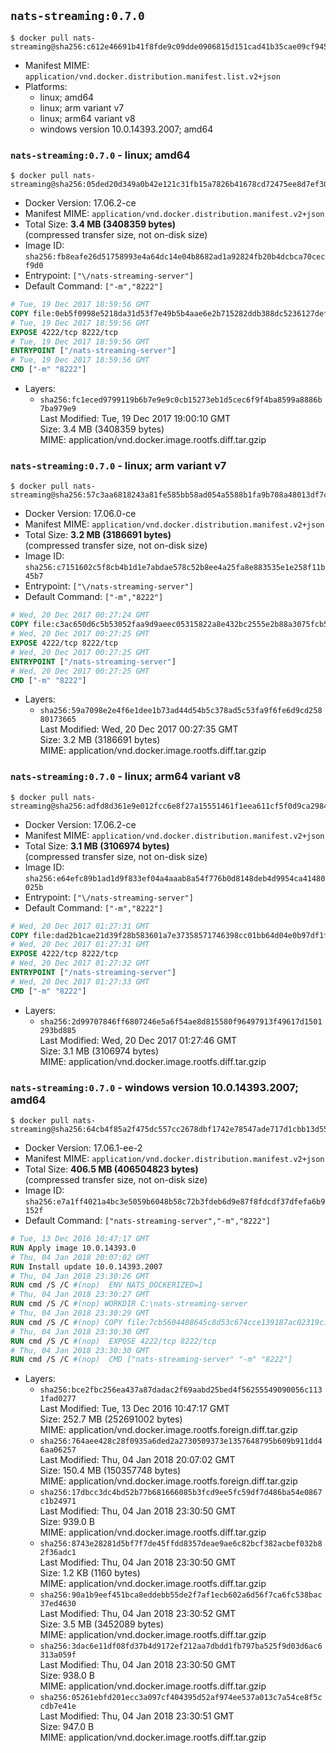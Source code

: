 ## `nats-streaming:0.7.0`

```console
$ docker pull nats-streaming@sha256:c612e46691b41f8fde9c09dde0906815d151cad41b35cae09cf9455083a336fb
```

-	Manifest MIME: `application/vnd.docker.distribution.manifest.list.v2+json`
-	Platforms:
	-	linux; amd64
	-	linux; arm variant v7
	-	linux; arm64 variant v8
	-	windows version 10.0.14393.2007; amd64

### `nats-streaming:0.7.0` - linux; amd64

```console
$ docker pull nats-streaming@sha256:05ded20d349a0b42e121c31fb15a7826b41678cd72475ee8d7ef30e90dcdc282
```

-	Docker Version: 17.06.2-ce
-	Manifest MIME: `application/vnd.docker.distribution.manifest.v2+json`
-	Total Size: **3.4 MB (3408359 bytes)**  
	(compressed transfer size, not on-disk size)
-	Image ID: `sha256:fb8eafe26d51758993e4a64dc14e04b8682ad1a92824fb20b4dcbca70cecf9d0`
-	Entrypoint: `["\/nats-streaming-server"]`
-	Default Command: `["-m","8222"]`

```dockerfile
# Tue, 19 Dec 2017 18:59:56 GMT
COPY file:0eb5f0998e5218da31d53f7e49b5b4aae6e2b715282ddb388dc5236127def4df in /nats-streaming-server 
# Tue, 19 Dec 2017 18:59:56 GMT
EXPOSE 4222/tcp 8222/tcp
# Tue, 19 Dec 2017 18:59:56 GMT
ENTRYPOINT ["/nats-streaming-server"]
# Tue, 19 Dec 2017 18:59:56 GMT
CMD ["-m" "8222"]
```

-	Layers:
	-	`sha256:fc1eced9799119b6b7e9e9c0cb15273eb1d5cec6f9f4ba8599a8886b7ba979e9`  
		Last Modified: Tue, 19 Dec 2017 19:00:10 GMT  
		Size: 3.4 MB (3408359 bytes)  
		MIME: application/vnd.docker.image.rootfs.diff.tar.gzip

### `nats-streaming:0.7.0` - linux; arm variant v7

```console
$ docker pull nats-streaming@sha256:57c3aa6818243a81fe585bb58ad054a5588b1fa9b708a48013df7c515b1249c7
```

-	Docker Version: 17.06.0-ce
-	Manifest MIME: `application/vnd.docker.distribution.manifest.v2+json`
-	Total Size: **3.2 MB (3186691 bytes)**  
	(compressed transfer size, not on-disk size)
-	Image ID: `sha256:c7151602c5f8cb4b1d1e7abdae578c52b8ee4a25fa8e883535e1e258f11b45b7`
-	Entrypoint: `["\/nats-streaming-server"]`
-	Default Command: `["-m","8222"]`

```dockerfile
# Wed, 20 Dec 2017 00:27:24 GMT
COPY file:c3ac650d6c5b53052faa9d9aeec05315822a8e432bc2555e2b88a3075fcb58cb in /nats-streaming-server 
# Wed, 20 Dec 2017 00:27:25 GMT
EXPOSE 4222/tcp 8222/tcp
# Wed, 20 Dec 2017 00:27:25 GMT
ENTRYPOINT ["/nats-streaming-server"]
# Wed, 20 Dec 2017 00:27:25 GMT
CMD ["-m" "8222"]
```

-	Layers:
	-	`sha256:59a7098e2e4f6e1dee1b73ad44d54b5c378ad5c53fa9f6fe6d9cd25880173665`  
		Last Modified: Wed, 20 Dec 2017 00:27:35 GMT  
		Size: 3.2 MB (3186691 bytes)  
		MIME: application/vnd.docker.image.rootfs.diff.tar.gzip

### `nats-streaming:0.7.0` - linux; arm64 variant v8

```console
$ docker pull nats-streaming@sha256:adfd8d361e9e012fcc6e8f27a15551461f1eea611cf5f0d9ca29846284f45666
```

-	Docker Version: 17.06.2-ce
-	Manifest MIME: `application/vnd.docker.distribution.manifest.v2+json`
-	Total Size: **3.1 MB (3106974 bytes)**  
	(compressed transfer size, not on-disk size)
-	Image ID: `sha256:e64efc89b1ad1d9f833ef04a4aaab8a54f776b0d8148deb4d9954ca41480025b`
-	Entrypoint: `["\/nats-streaming-server"]`
-	Default Command: `["-m","8222"]`

```dockerfile
# Wed, 20 Dec 2017 01:27:31 GMT
COPY file:dad2b1cae21d39f28b583601a7e37358571746398cc01bb64d04e0b97df1fdb4 in /nats-streaming-server 
# Wed, 20 Dec 2017 01:27:31 GMT
EXPOSE 4222/tcp 8222/tcp
# Wed, 20 Dec 2017 01:27:32 GMT
ENTRYPOINT ["/nats-streaming-server"]
# Wed, 20 Dec 2017 01:27:33 GMT
CMD ["-m" "8222"]
```

-	Layers:
	-	`sha256:2d99707846ff6807246e5a6f54ae8d815580f96497913f49617d1501293bd885`  
		Last Modified: Wed, 20 Dec 2017 01:27:46 GMT  
		Size: 3.1 MB (3106974 bytes)  
		MIME: application/vnd.docker.image.rootfs.diff.tar.gzip

### `nats-streaming:0.7.0` - windows version 10.0.14393.2007; amd64

```console
$ docker pull nats-streaming@sha256:64cb4f85a2f475dc557cc2678dbf1742e78547ade717d1cbb13d55efdd255774
```

-	Docker Version: 17.06.1-ee-2
-	Manifest MIME: `application/vnd.docker.distribution.manifest.v2+json`
-	Total Size: **406.5 MB (406504823 bytes)**  
	(compressed transfer size, not on-disk size)
-	Image ID: `sha256:e7a1ff4021a4bc3e5059b6048b58c72b3fdeb6d9e87f8fdcdf37dfefa6b9152f`
-	Default Command: `["nats-streaming-server","-m","8222"]`

```dockerfile
# Tue, 13 Dec 2016 10:47:17 GMT
RUN Apply image 10.0.14393.0
# Thu, 04 Jan 2018 20:07:02 GMT
RUN Install update 10.0.14393.2007
# Thu, 04 Jan 2018 23:30:26 GMT
RUN cmd /S /C #(nop)  ENV NATS_DOCKERIZED=1
# Thu, 04 Jan 2018 23:30:27 GMT
RUN cmd /S /C #(nop) WORKDIR C:\nats-streaming-server
# Thu, 04 Jan 2018 23:30:29 GMT
RUN cmd /S /C #(nop) COPY file:7cb5604408645c8d53c674cce139187ac02319c1f621bdbdf9aa64bce09f7c43 in nats-streaming-server.exe 
# Thu, 04 Jan 2018 23:30:30 GMT
RUN cmd /S /C #(nop)  EXPOSE 4222/tcp 8222/tcp
# Thu, 04 Jan 2018 23:30:30 GMT
RUN cmd /S /C #(nop)  CMD ["nats-streaming-server" "-m" "8222"]
```

-	Layers:
	-	`sha256:bce2fbc256ea437a87dadac2f69aabd25bed4f56255549090056c1131fad0277`  
		Last Modified: Tue, 13 Dec 2016 10:47:17 GMT  
		Size: 252.7 MB (252691002 bytes)  
		MIME: application/vnd.docker.image.rootfs.foreign.diff.tar.gzip
	-	`sha256:764aee428c28f0935a6ded2a2730509373e1357648795b609b911dd46aa06257`  
		Last Modified: Thu, 04 Jan 2018 20:07:02 GMT  
		Size: 150.4 MB (150357748 bytes)  
		MIME: application/vnd.docker.image.rootfs.foreign.diff.tar.gzip
	-	`sha256:17dbcc3dc4bd52b77b681666085b3fcd9ee5fc59df7d486ba54e0867c1b24971`  
		Last Modified: Thu, 04 Jan 2018 23:30:50 GMT  
		Size: 939.0 B  
		MIME: application/vnd.docker.image.rootfs.diff.tar.gzip
	-	`sha256:8743e28281d5bf7f7de45ffdd8357deae9ae6c82bcf382acbef032b82f36adc1`  
		Last Modified: Thu, 04 Jan 2018 23:30:50 GMT  
		Size: 1.2 KB (1160 bytes)  
		MIME: application/vnd.docker.image.rootfs.diff.tar.gzip
	-	`sha256:90a1b9eef451bca8eddebb55de2f7af1ecb602a6d56f7ca6fc538bac37ed4630`  
		Last Modified: Thu, 04 Jan 2018 23:30:52 GMT  
		Size: 3.5 MB (3452089 bytes)  
		MIME: application/vnd.docker.image.rootfs.diff.tar.gzip
	-	`sha256:3dac6e11df08fd37b4d9172ef212aa7dbdd1fb797ba525f9d03d6ac6313a059f`  
		Last Modified: Thu, 04 Jan 2018 23:30:50 GMT  
		Size: 938.0 B  
		MIME: application/vnd.docker.image.rootfs.diff.tar.gzip
	-	`sha256:05261ebfd201ecc3a097cf404395d52af974ee537a013c7a54ce8f5ccdb7e41e`  
		Last Modified: Thu, 04 Jan 2018 23:30:51 GMT  
		Size: 947.0 B  
		MIME: application/vnd.docker.image.rootfs.diff.tar.gzip
